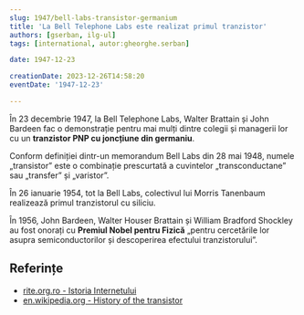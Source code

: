 ```yaml
---
slug: 1947/bell-labs-transistor-germanium
title: 'La Bell Telephone Labs este realizat primul tranzistor'
authors: [gserban, ilg-ul]
tags: [international, autor:gheorghe.serban]

date: 1947-12-23

creationDate: 2023-12-26T14:58:20
eventDate: '1947-12-23'

---
```


În 23 decembrie 1947, la Bell Telephone Labs, Walter Brattain și John Bardeen
fac o demonstrație pentru mai mulți dintre colegii și managerii lor
cu un **tranzistor PNP cu joncțiune din germaniu**.

<!-- truncate -->

Conform definiției dintr-un memorandum Bell Labs din 28 mai 1948, numele
„transistor”
este o combinație prescurtată a cuvintelor „transconductane” sau „transfer”
și „varistor”.

În 26 ianuarie 1954, tot la Bell Labs, colectivul lui Morris Tanenbaum
realizează primul tranzistorul cu siliciu.

În 1956, John Bardeen, Walter Houser Brattain și William Bradford Shockley
au fost onorați cu **Premiul Nobel pentru Fizică** „pentru cercetările lor
asupra semiconductorilor și descoperirea efectului tranzistorului”.

## Referințe

- [rite.org.ro - Istoria Internetului](https://rite.org.ro/istoria-internetului/)
- [en.wikipedia.org - History of the transistor](https://en.wikipedia.org/wiki/History_of_the_transistor)
